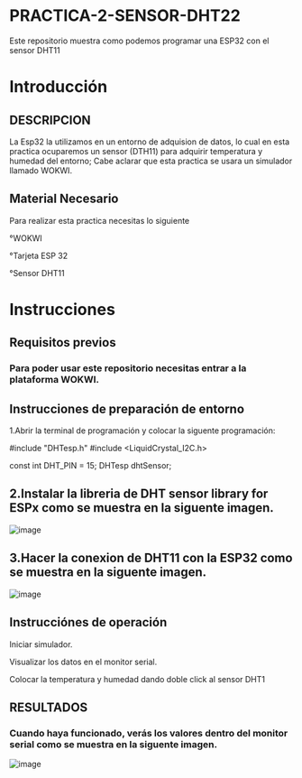# PRACTICA-2-SENSOR-DHT22
Este repositorio muestra como podemos programar una ESP32 con el sensor DHT11
 # Introducción
 ## DESCRIPCION 
 La Esp32 la utilizamos en un entorno de adquision de datos, lo cual en esta practica ocuparemos un sensor (DTH11) para adquirir temperatura y humedad del entorno; Cabe aclarar que esta practica se usara un simulador llamado WOKWI.
 ## Material Necesario
 Para realizar esta practica necesitas lo siguiente

°WOKWI

°Tarjeta ESP 32

°Sensor DHT11
 # Instrucciones
 ## Requisitos previos
 ### Para poder usar este repositorio necesitas entrar a la plataforma WOKWI.
 ## Instrucciones de preparación de entorno
 1.Abrir la terminal de programación y colocar la siguente programación:
 
#include "DHTesp.h"
#include <LiquidCrystal_I2C.h>

const int DHT_PIN = 15;
DHTesp dhtSensor;

## 2.Instalar la libreria de DHT sensor library for ESPx como se muestra en la siguente imagen.

![image](https://github.com/ErickRomeroRamos/PRACTICA-2-SENSOR-DHT22/assets/153964793/00855d4d-6088-476b-8cfd-71dcab45cee7)

 ## 3.Hacer la conexion de DHT11 con la ESP32 como se muestra en la siguente imagen.

![image](https://github.com/ErickRomeroRamos/PRACTICA-2-SENSOR-DHT22/assets/153964793/c0c09851-381a-4678-a9a7-65ed7033e84c)

## Instrucciónes de operación

Iniciar simulador.


Visualizar los datos en el monitor serial.

Colocar la temperatura y humedad dando doble click al sensor DHT1
## RESULTADOS
### Cuando haya funcionado, verás los valores dentro del monitor serial como se muestra en la siguente imagen.
 
![image](https://github.com/ErickRomeroRamos/PRACTICA-2-SENSOR-DHT22/assets/153964793/551b7eb2-0064-4a41-9bf3-e54ac871c13e)



